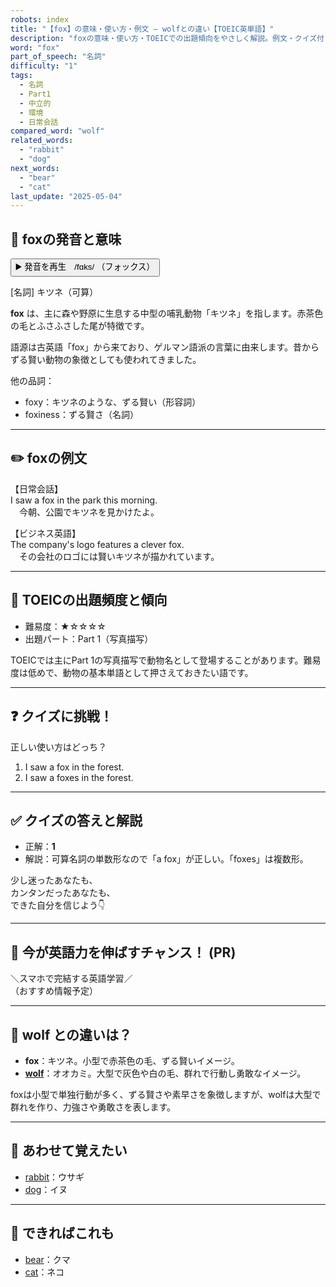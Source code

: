 ```yaml
---
robots: index
title: "【fox】の意味・使い方・例文 ― wolfとの違い【TOEIC英単語】"
description: "foxの意味・使い方・TOEICでの出題傾向をやさしく解説。例文・クイズ付きでwolfとの違いもわかりやすく学べます。"
word: "fox"
part_of_speech: "名詞"
difficulty: "1"
tags:
  - 名詞
  - Part1
  - 中立的
  - 環境
  - 日常会話
compared_word: "wolf"
related_words:
  - "rabbit"
  - "dog"
next_words:
  - "bear"
  - "cat"
last_update: "2025-05-04"
---
```


## 🔰 foxの発音と意味

<button class="play-audio" onclick="playTTS('fox')">
  <span class="play-audio-main">
    ▶️ 発音を再生　/fɑks/
  </span>
  <span class="play-audio-sub">
    （フォックス）
  </span>
</button>

[名詞] キツネ（可算）

**fox** は、主に森や野原に生息する中型の哺乳動物「キツネ」を指します。赤茶色の毛とふさふさした尾が特徴です。

語源は古英語「fox」から来ており、ゲルマン語派の言葉に由来します。昔からずる賢い動物の象徴としても使われてきました。

他の品詞：  
- foxy：キツネのような、ずる賢い（形容詞）
- foxiness：ずる賢さ（名詞）

---

## ✏️ foxの例文

【日常会話】  
I saw a fox in the park this morning.  
　今朝、公園でキツネを見かけたよ。

【ビジネス英語】  
The company's logo features a clever fox.  
　その会社のロゴには賢いキツネが描かれています。

---

## 🎯 TOEICの出題頻度と傾向

- 難易度：★☆☆☆☆
- 出題パート：Part 1（写真描写）

TOEICでは主にPart 1の写真描写で動物名として登場することがあります。難易度は低めで、動物の基本単語として押さえておきたい語です。

---

## ❓ クイズに挑戦！

正しい使い方はどっち？

1. I saw a fox in the forest.  
2. I saw a foxes in the forest.

---

## ✅ クイズの答えと解説

- 正解：**1**
- 解説：可算名詞の単数形なので「a fox」が正しい。「foxes」は複数形。

少し迷ったあなたも、  
カンタンだったあなたも、  
できた自分を信じよう👇️

---

## 🚀 今が英語力を伸ばすチャンス！ (PR)

<div class="info-center">
＼スマホで完結する英語学習／<br>  
（おすすめ情報予定）
</div>

---

## 🤔  wolf との違いは？

- **fox**：キツネ。小型で赤茶色の毛、ずる賢いイメージ。
- **[wolf](/wolf)**：オオカミ。大型で灰色や白の毛、群れで行動し勇敢なイメージ。

foxは小型で単独行動が多く、ずる賢さや素早さを象徴しますが、wolfは大型で群れを作り、力強さや勇敢さを表します。

---

## 🧩 あわせて覚えたい

- [rabbit](/rabbit)：ウサギ
- [dog](/dog)：イヌ

---

## 📖 できればこれも

- [bear](/bear)：クマ
- [cat](/cat)：ネコ

<!-- cvid: aid49_bid47 -->
